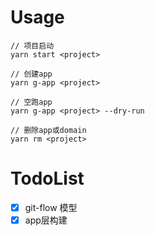 # Usage
```
// 项目启动
yarn start <project>

// 创建app
yarn g-app <project>

// 空跑app
yarn g-app <project> --dry-run

// 删除app或domain
yarn rm <project>
```

# TodoList
- [x] git-flow 模型
- [x] app层构建